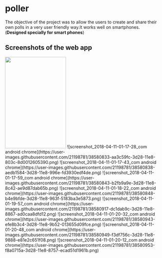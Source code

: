 # poller
The objective of the project was to allow the users to create and share their own polls in a very user friendly way.It works well on smartphones.(<b>Designed specially for smart phones</b>)
<h2>Screenshots of the web app</h2>

<img src="https://user-images.githubusercontent.com/21198781/38580833-aa3c59fc-3d28-11e8-803c-8d0012605390.png" width="200" height = "300">
![screenshot_2018-04-11-01-17-28_com android chrome](https://user-images.githubusercontent.com/21198781/38580833-aa3c59fc-3d28-11e8-803c-8d0012605390.png)
![screenshot_2018-04-11-01-17-43_com android chrome](https://user-images.githubusercontent.com/21198781/38580838-aedb1584-3d28-11e8-996e-fd3930edf4de.png)
![screenshot_2018-04-11-01-17-59_com android chrome](https://user-images.githubusercontent.com/21198781/38580843-b2fb9a9e-3d28-11e8-8c42-ae9d87dab65b.png)
![screenshot_2018-04-11-01-18-22_com android chrome](https://user-images.githubusercontent.com/21198781/38580848-b4e9bfde-3d28-11e8-963f-5183ba3e5873.png)
![screenshot_2018-04-11-01-19-57_com android chrome](https://user-images.githubusercontent.com/21198781/38580917-dc1dab9c-3d28-11e8-8867-ad0caa8dfd12.png)
![screenshot_2018-04-11-01-20-32_com android chrome](https://user-images.githubusercontent.com/21198781/38580943-efe8b3c4-3d28-11e8-9b52-013655d09fce.png)
![screenshot_2018-04-11-01-20-48_com android chrome](https://user-images.githubusercontent.com/21198781/38580949-f3df756c-3d28-11e8-9888-e81e2c651f08.png)
![screenshot_2018-04-11-01-20-12_com android chrome](https://user-images.githubusercontent.com/21198781/38580953-f8a0715a-3d28-11e8-8757-ecad51d1961b.png)
